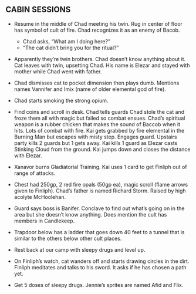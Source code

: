 ## CABIN SESSIONS
* Resume in the middle of Chad meeting his twin. Rug in center of floor has symbol of cult of fire.  Chad recognizes it as an enemy of Bacob.
  * Chad asks, “What am I doing here?”
  * “The cat didn’t bring you for the ritual?”
* Apparently they’re twin brothers.  Chad doesn’t know anything about it. Cat leaves with twin, upsetting Chad.  His name is Elezar and stayed with mother while Chad went with father.
* Chad dismisses cat to pocket dimension then plays dumb.  Mentions names Vannifer and Imix (name of older elemental god of fire).
* Chad starts smoking the strong opium.
* Find coins and scroll in desk.  Chad tells guards Chad stole the cat and froze them all with magic but failed so combat ensues.  Chad’s spiritual weapon is a rubber chicken that makes the sound of Baccob when it hits. Lots of combat with fire.  Kai gets grabbed by fire elemental in the Burning Man but escapes with misty step.  Engages guard.  Upstairs party kills 2 guards but 1 gets away.  Kai kills 1 guard as Elezar casts Stinking Cloud from the ground.  Kai jumps down and closes the distance with Elezar.
* Xanavor burns Gladiatorial Training. Kai uses 1 card to get Finliph out of range of attacks.

* Chest had 250gp, 2 red fire opals (50gp ea), magic scroll (flame arrows given to Finliph). Chad’s father is named Richard Storm. Raised by high acolyte McHoolehan.
* Guard says boss is Banifer.  Conclave to find out what’s going on in the area but she doesn’t know anything.  Does mention the cult has members in Candlekeep.
* Trapdoor below has a ladder that goes down 40 feet to a tunnel that is similar to the others below other cult places.
* Rest back at our camp with sleepy drugs and level up.
* On Finliph’s watch, cat wanders off and starts drawing circles in the dirt. Finliph meditates and talks to his sword.  It asks if he has chosen a path yet.
* Get 5 doses of sleepy drugs.  Jennie’s sprites are named Afid and Flix.
